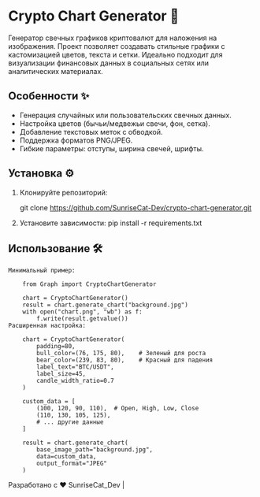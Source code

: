 # Crypto Chart Generator 🚀

Генератор свечных графиков криптовалют для наложения на изображения. Проект позволяет создавать стильные графики с кастомизацией цветов, текста и сетки. Идеально подходит для визуализации финансовых данных в социальных сетях или аналитических материалах.



## Особенности ✨

- Генерация случайных или пользовательских свечных данных.
- Настройка цветов (бычьи/медвежьи свечи, фон, сетка).
- Добавление текстовых меток с обводкой.
- Поддержка форматов PNG/JPEG.
- Гибкие параметры: отступы, ширина свечей, шрифты.

## Установка ⚙️

1. Клонируйте репозиторий:
   
   git clone https://github.com/SunriseCat-Dev/crypto-chart-generator.git

2. Установите зависимости:
   pip install -r requirements.txt

## Использование 🛠️
    Минимальный пример:

        from Graph import CryptoChartGenerator

        chart = CryptoChartGenerator()
        result = chart.generate_chart("background.jpg")
        with open("chart.png", "wb") as f:
            f.write(result.getvalue())
    Расширенная настройка:

        chart = CryptoChartGenerator(
            padding=80,
            bull_color=(76, 175, 80),    # Зеленый для роста
            bear_color=(239, 83, 80),    # Красный для падения
            label_text="BTC/USDT",
            label_size=45,
            candle_width_ratio=0.7
        )

        custom_data = [
            (100, 120, 90, 110),  # Open, High, Low, Close
            (110, 130, 105, 125),
            # ... другие данные
        ]

        result = chart.generate_chart(
            base_image_path="background.jpg",
            data=custom_data,
            output_format="JPEG"
        )

Разработано с ❤️ SunriseCat_Dev |